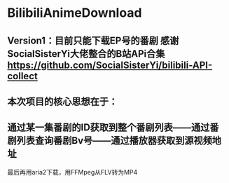 # BilibiliAnimeDownload
Version1：目前只能下载EP号的番剧
感谢SocialSisterYi大佬整合的B站APi合集
https://github.com/SocialSisterYi/bilibili-API-collect
---
本次项目的核心思想在于：
---
通过某一集番剧的ID获取到整个番剧列表——通过番剧列表查询番剧Bv号——通过播放器获取到源视频地址
---
最后再用aria2下载，用FFMpeg从FLV转为MP4
